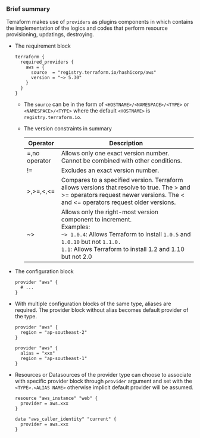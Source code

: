 ### Brief summary

Terraform makes use of `providers` as plugins components in which contains the implementation of the logics and codes that perform resource provisioning, updatings, destroying.

- The requirement block

  ```
  terraform {
    required_providers {
      aws = {
        source  = "registry.terraform.io/hashicorp/aws"
        version = "~> 5.30"
      }
    }
  }
  ```

  - The `source` can be in the form of `<HOSTNAME>/<NAMESPACE>/<TYPE>` or `<NAMESPACE>/<TYPE>` where the default `<HOSTNAME>` is `registry.terraform.io`.

  - The version constraints in summary

    |Operator|	Description|
    |-|-|
    |=,no operator|	Allows only one exact version number. Cannot be combined with other conditions.|
    |!=|	Excludes an exact version number.|
    |>,>=,<,<=|	Compares to a specified version. Terraform allows versions that resolve to true. The > and >= operators request newer versions. The < and <= operators request older versions.|
    |~>|Allows only the right-most version component to increment.<br> Examples: <br>  `~> 1.0.4`: Allows Terraform to install `1.0.5` and `1.0.10` but not `1.1.0.`<br> `1.1`: Allows Terraform to install 1.2 and 1.10 but not 2.0|

- The configuration block

  ```
  provider "aws" {
    # ...
  }
  ```

- With multiple configuration blocks of the same type, aliases are required. The provider block without alias becomes default provider of the type.

  ```
  provider "aws" {
    region = "ap-southeast-2"
  }
  
  provider "aws" {
    alias = "xxx"
    region = "ap-southeast-1"
  }
  ```

- Resources or Datasources of the provider type can choose to associate with specific provider block through `provider` argument and set with the `<TYPE>.<ALIAS NAME>` otherwise implicit default provider will be assumed.

  ```
  resource "aws_instance" "web" {
    provider = aws.xxx
  }
  ```

  ```
  data "aws_caller_identity" "current" {
    provider = aws.xxx
  }
  ```
  
